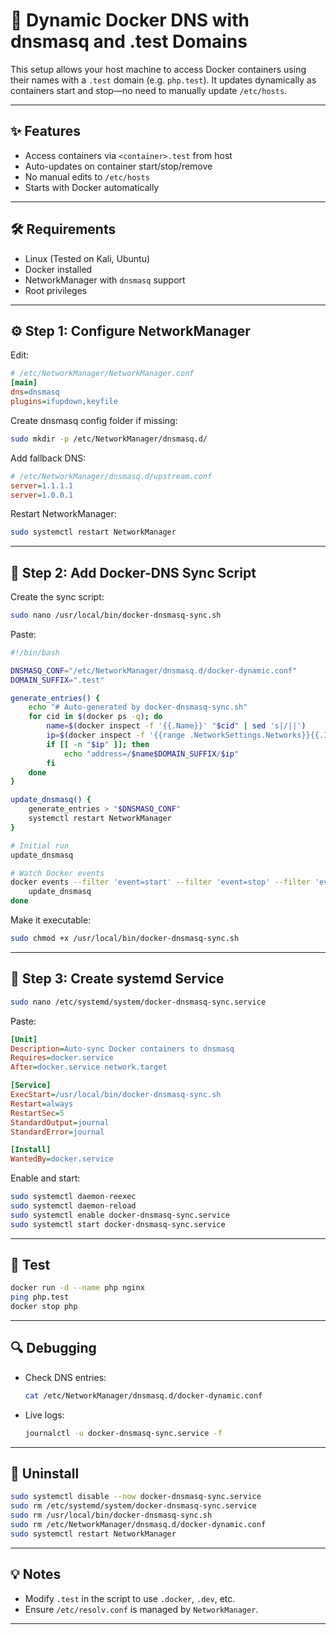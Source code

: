 # 🐳 Dynamic Docker DNS with dnsmasq and .test Domains

This setup allows your host machine to access Docker containers using their names with a `.test` domain (e.g. `php.test`). It updates dynamically as containers start and stop—no need to manually update `/etc/hosts`.

---

## ✨ Features

- Access containers via `<container>.test` from host
- Auto-updates on container start/stop/remove
- No manual edits to `/etc/hosts`
- Starts with Docker automatically

---

## 🛠 Requirements

- Linux (Tested on Kali, Ubuntu)
- Docker installed
- NetworkManager with `dnsmasq` support
- Root privileges

---

## ⚙️ Step 1: Configure NetworkManager

Edit:

```ini
# /etc/NetworkManager/NetworkManager.conf
[main]
dns=dnsmasq
plugins=ifupdown,keyfile
```

Create dnsmasq config folder if missing:

```bash
sudo mkdir -p /etc/NetworkManager/dnsmasq.d/
```

Add fallback DNS:

```ini
# /etc/NetworkManager/dnsmasq.d/upstream.conf
server=1.1.1.1
server=1.0.0.1
```

Restart NetworkManager:

```bash
sudo systemctl restart NetworkManager
```

---

## 📜 Step 2: Add Docker-DNS Sync Script

Create the sync script:

```bash
sudo nano /usr/local/bin/docker-dnsmasq-sync.sh
```

Paste:

```bash
#!/bin/bash

DNSMASQ_CONF="/etc/NetworkManager/dnsmasq.d/docker-dynamic.conf"
DOMAIN_SUFFIX=".test"

generate_entries() {
    echo "# Auto-generated by docker-dnsmasq-sync.sh"
    for cid in $(docker ps -q); do
        name=$(docker inspect -f '{{.Name}}' "$cid" | sed 's|/||')
        ip=$(docker inspect -f '{{range .NetworkSettings.Networks}}{{.IPAddress}}{{end}}' "$cid")
        if [[ -n "$ip" ]]; then
            echo "address=/$name$DOMAIN_SUFFIX/$ip"
        fi
    done
}

update_dnsmasq() {
    generate_entries > "$DNSMASQ_CONF"
    systemctl restart NetworkManager
}

# Initial run
update_dnsmasq

# Watch Docker events
docker events --filter 'event=start' --filter 'event=stop' --filter 'event=die' | while read -r event; do
    update_dnsmasq
done
```

Make it executable:

```bash
sudo chmod +x /usr/local/bin/docker-dnsmasq-sync.sh
```

---

## 🔧 Step 3: Create systemd Service

```bash
sudo nano /etc/systemd/system/docker-dnsmasq-sync.service
```

Paste:

```ini
[Unit]
Description=Auto-sync Docker containers to dnsmasq
Requires=docker.service
After=docker.service network.target

[Service]
ExecStart=/usr/local/bin/docker-dnsmasq-sync.sh
Restart=always
RestartSec=5
StandardOutput=journal
StandardError=journal

[Install]
WantedBy=docker.service
```

Enable and start:

```bash
sudo systemctl daemon-reexec
sudo systemctl daemon-reload
sudo systemctl enable docker-dnsmasq-sync.service
sudo systemctl start docker-dnsmasq-sync.service
```

---

## 🧪 Test

```bash
docker run -d --name php nginx
ping php.test
docker stop php
```

---

## 🔍 Debugging

- Check DNS entries:
  ```bash
  cat /etc/NetworkManager/dnsmasq.d/docker-dynamic.conf
  ```
- Live logs:
  ```bash
  journalctl -u docker-dnsmasq-sync.service -f
  ```

---

## 🧹 Uninstall

```bash
sudo systemctl disable --now docker-dnsmasq-sync.service
sudo rm /etc/systemd/system/docker-dnsmasq-sync.service
sudo rm /usr/local/bin/docker-dnsmasq-sync.sh
sudo rm /etc/NetworkManager/dnsmasq.d/docker-dynamic.conf
sudo systemctl restart NetworkManager
```

---

## 💡 Notes

- Modify `.test` in the script to use `.docker`, `.dev`, etc.
- Ensure `/etc/resolv.conf` is managed by `NetworkManager`.

---

